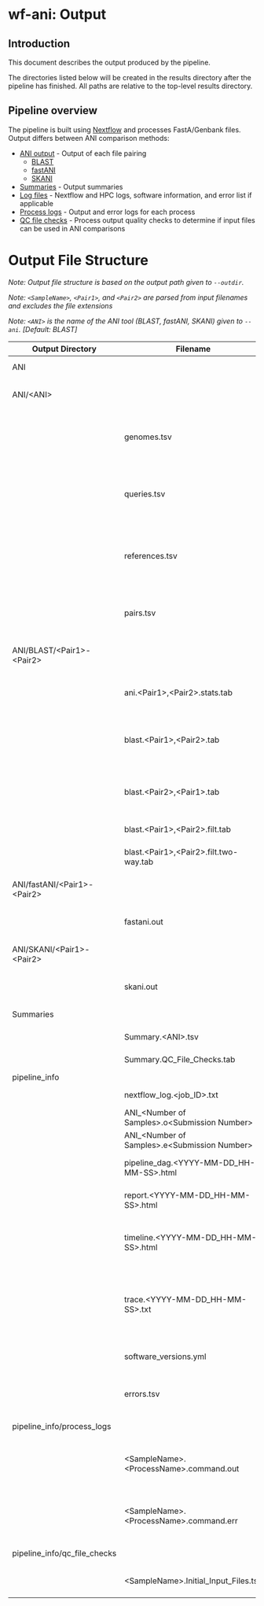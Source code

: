 # wf-ani: Output

## Introduction

This document describes the output produced by the pipeline.

The directories listed below will be created in the results directory after the pipeline has finished. All paths are relative to the top-level results directory.

## Pipeline overview

The pipeline is built using [Nextflow](https://www.nextflow.io/) and processes FastA/Genbank files. Output differs between ANI comparison methods:

- [ANI output](#ani) - Output of each file pairing
  - [BLAST](#blast)
  - [fastANI](#fastani)
  - [SKANI](#skani)
- [Summaries](#summaries) - Output summaries
- [Log files](#pipeline_info) - Nextflow and HPC logs, software information, and error list if applicable
- [Process logs](#process-logs) - Output and error logs for each process
- [QC file checks](#qc-file-checks) - Process output quality checks to determine if input files can be used in ANI comparisons

# Output File Structure

_Note: Output file structure is based on the output path given to `--outdir`._

_Note: `<SampleName>`, `<Pair1>`, and `<Pair2>` are parsed from input filenames and excludes the file extensions_

_Note: `<ANI>` is the name of the ANI tool (BLAST, fastANI, SKANI) given to `--ani`. \[Default: BLAST\]_

| Output Directory                                        | Filename                                          | Explanation                                                                            |
| ------------------------------------------------------- | ------------------------------------------------- | -------------------------------------------------------------------------------------- |
| <a id="ani">ANI</a>                                     |                                                   | **ANI output directory**                                                               |
| ANI/\<ANI\>                                             |                                                   | **Output for specified ANI tool**                                                      |
|                                                         | genomes.tsv                                       | List of all input genomes when comparing all files vs each other                       |
|                                                         | queries.tsv                                       | List of query genome(s) when comparing a query vs a reference panel                    |
|                                                         | references.tsv                                    | List of all reference genomes when comparing a query vs a reference panel              |
|                                                         | pairs.tsv                                         | List of all pairings of genomes that are found in genomes.tsv                          |
| <a id="blast">ANI/BLAST/\<Pair1\>-\<Pair2\></a>         |                                                   | **BLAST (ANIb) output for each file pairing**                                          |
|                                                         | ani.\<Pair1\>,\<Pair2\>.stats.tab                 | ANI of each pair and their combined bidirectional ANI                                  |
|                                                         | blast.\<Pair1\>,\<Pair2\>.tab                     | BLAST output of each fragment of \<Pair1\> vs reference \<Pair2\>                      |
|                                                         | blast.\<Pair2\>,\<Pair1\>.tab                     | BLAST output of each fragment of \<Pair2\> vs reference \<Pair1\>                      |
|                                                         | blast.\<Pair1\>,\<Pair2\>.filt.tab                | Filtered BLAST output                                                                  |
|                                                         | blast.\<Pair1\>,\<Pair2\>.filt.two-way.tab        | Filtered bidirectional BLAST output                                                    |
| <a id="fastani">ANI/fastANI/\<Pair1\>-\<Pair2\></a>     |                                                   | **fastANI output for each file pairing**                                               |
|                                                         | fastani.out                                       | ANI output of \<Pair1\> vs \<Pair2\>                                                   |
| <a id="skani">ANI/SKANI/\<Pair1\>-\<Pair2\></a>         |                                                   | **SKANI output for each file pairing**                                                 |
|                                                         | skani.out                                         | ANI output of \<Pair1\> vs \<Pair2\>                                                   |
| <a id="summaries">Summaries</a>                         |                                                   | **Output summary files**                                                               |
|                                                         | Summary.\<ANI\>.tsv                               | ANI summary of all samples                                                             |
|                                                         | Summary.QC_File_Checks.tab                        | Summary of QC file checks                                                              |
| <a id="pipeline_info">pipeline_info</a>                 |                                                   | **Log files**                                                                          |
|                                                         | nextflow_log.<job_ID>.txt                         | Log output from Nextflow                                                               |
|                                                         | ANI\_\<Number of Samples\>.o\<Submission Number\> | HPC output report                                                                      |
|                                                         | ANI\_\<Number of Samples\>.e\<Submission Number\> | HPC error report                                                                       |
|                                                         | pipeline_dag.\<YYYY-MM-DD_HH-MM-SS\>.html         | Direct acrylic graph of workflow                                                       |
|                                                         | report.\<YYYY-MM-DD_HH-MM-SS\>.html               | Nextflow summary report of workflow                                                    |
|                                                         | timeline.\<YYYY-MM-DD_HH-MM-SS\>.html             | Nextflow execution timeline of each process in workflow                                |
|                                                         | trace.\<YYYY-MM-DD_HH-MM-SS\>.txt                 | Nextflow execution tracing of workflow, which includes percent of CPU and memory usage |
|                                                         | software_versions.yml                             | Versions of software used in each process                                              |
|                                                         | errors.tsv                                        | Errors file if errors exist and summarizes the errors                                  |
| <a id="process-logs">pipeline_info/process_logs</a>     |                                                   | **Process log files**                                                                  |
|                                                         | \<SampleName\>.\<ProcessName\>.command.out        | Standard output for \<SampleName\> during process \<ProcessName\>                      |
|                                                         | \<SampleName\>.\<ProcessName\>.command.err        | Standard error for \<SampleName\> during process \<ProcessName\>                       |
| <a id="qc-file-checks">pipeline_info/qc_file_checks</a> |                                                   | **QC file check log files**                                                            |
|                                                         | \<SampleName\>.Initial_Input_Files.tsv            | Initial Fasta/Genbank File Check                                                       |
